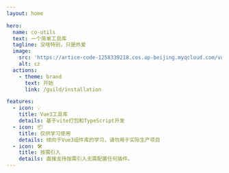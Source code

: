 ```yaml
---
layout: home

hero:
  name: co-utils
  text: 一个简单工具库
  tagline: 没啥特别，只是热爱
  image:
    src: 'https://artice-code-1258339218.cos.ap-beijing.myqcloud.com/vuepress/element-index.png'
    alt: cz
  actions:
    - theme: brand
      text: 开始
      link: /guild/installation

features:
  - icon: 💡
    title: Vue3工具库
    details: 基于vite打包和TypeScript开发
  - icon: 📦
    title: 仅供学习使用
    details: 倾向于Vue3组件库的学习，请勿用于实际生产项目
  - icon: 🛠️
    title: 按需引入
    details: 直接支持按需引入无需配置任何插件。
---
```


